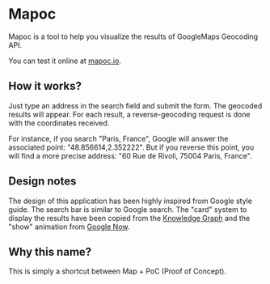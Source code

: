 # Mapoc

Mapoc is a tool to help you visualize the results of GoogleMaps Geocoding API.

You can test it online at [mapoc.io](http://mapoc.io/).

## How it works?

Just type an address in the search field and submit the form. The geocoded
results will appear. For each result, a reverse-geocoding request is done with
the coordinates received.

For instance, if you search "Paris, France", Google will answer the associated
point: "48.856614,2.352222". But if you reverse this point, you will find
a more precise address: "60 Rue de Rivoli, 75004 Paris, France".

## Design notes

The design of this application has been highly inspired from Google style
guide. The search bar is similar to Google search. The "card" system to display
the results have been copied from the [Knowledge Graph][knowledge] and the
"show" animation from [Google Now][now].

[knowledge]: http://www.google.com/insidesearch/features/search/knowledge.html
[now]: http://www.google.com/landing/now/

## Why this name?

This is simply a shortcut between Map + PoC (Proof of Concept).
